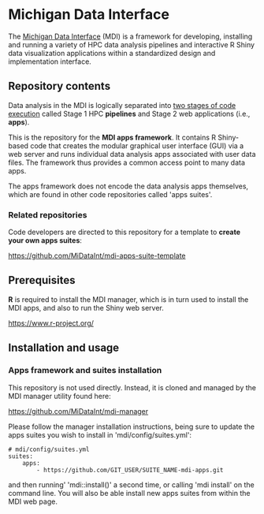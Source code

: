 # Michigan Data Interface

The [Michigan Data Interface](https://midataint.github.io/) (MDI) is a framework for developing,
installing and running a variety of HPC data analysis pipelines
and interactive R Shiny data visualization applications
within a standardized design and implementation interface.

## Repository contents

Data analysis in the MDI is logically separated into 
[two stages of code execution](https://midataint.github.io/docs/analysis-flow/) 
called Stage 1 HPC **pipelines**
and Stage 2 web applications (i.e., **apps**).

This is the repository for the **MDI apps
framework**. It contains R Shiny-based code that
creates the modular graphical user interface (GUI) via
a web server and runs individual data analysis apps
associated with user data files. The framework thus provides
a common access point to many data apps.

The apps framework does not encode
the data analysis apps themselves, which are found in other
code repositories called 'apps suites'. 

### Related repositories

Code developers are directed to this repository for a template to
**create your own apps suites**:

<https://github.com/MiDataInt/mdi-apps-suite-template>

## Prerequisites

**R** is required to install the MDI manager, which is in turn used 
to install the MDI apps, and also to run the Shiny web server.

<https://www.r-project.org/>

## Installation and usage

### Apps framework and suites installation

This repository is not used directly. Instead, it is cloned
and managed by the MDI manager utility found here:

<https://github.com/MiDataInt/mdi-manager>

Please follow the manager installation instructions, being sure
to update the apps suites you wish to install in 'mdi/config/suites.yml':

```
# mdi/config/suites.yml
suites:
    apps:
        - https://github.com/GIT_USER/SUITE_NAME-mdi-apps.git
```

and then running' 'mdi::install()' a second time, or calling 
'mdi install' on the command line. 
You will also be able install new apps suites from within the 
MDI web page.
